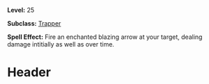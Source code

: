<!-- TITLE: Spell: Blazing Arrow -->
<!-- SUBTITLE:  -->

**Level:** 25

**Subclass:** [Trapper](trapper)

**Spell Effect:** Fire an enchanted blazing arrow at your target, dealing damage intitially as well as over time.

# Header